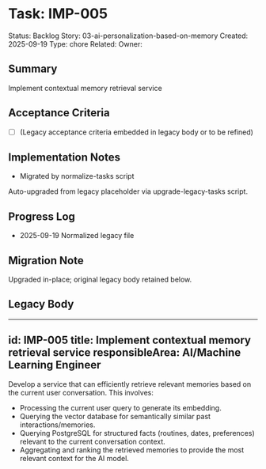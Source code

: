 # Task: IMP-005
Status: Backlog
Story: 03-ai-personalization-based-on-memory
Created: 2025-09-19
Type: chore
Related:
Owner:

## Summary
Implement contextual memory retrieval service

## Acceptance Criteria
- [ ] (Legacy acceptance criteria embedded in legacy body or to be refined)

## Implementation Notes
- Migrated by normalize-tasks script

Auto-upgraded from legacy placeholder via upgrade-legacy-tasks script.

## Progress Log
- 2025-09-19 Normalized legacy file

## Migration Note
Upgraded in-place; original legacy body retained below.

## Legacy Body
---
id: IMP-005
title: Implement contextual memory retrieval service
responsibleArea: AI/Machine Learning Engineer
---
Develop a service that can efficiently retrieve relevant memories based on the current user conversation. This involves:
- Processing the current user query to generate its embedding.
- Querying the vector database for semantically similar past interactions/memories.
- Querying PostgreSQL for structured facts (routines, dates, preferences) relevant to the current conversation context.
- Aggregating and ranking the retrieved memories to provide the most relevant context for the AI model.